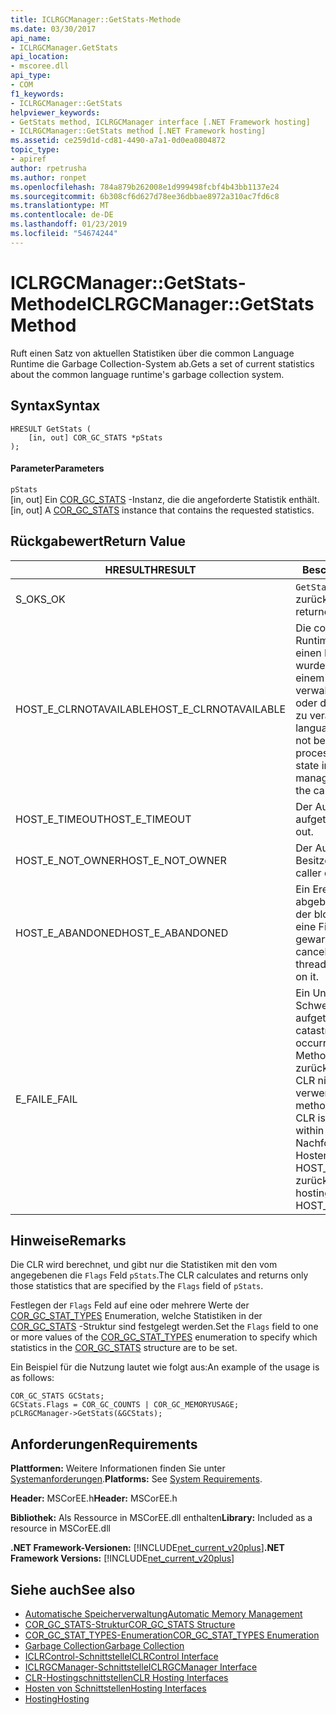```yaml
---
title: ICLRGCManager::GetStats-Methode
ms.date: 03/30/2017
api_name:
- ICLRGCManager.GetStats
api_location:
- mscoree.dll
api_type:
- COM
f1_keywords:
- ICLRGCManager::GetStats
helpviewer_keywords:
- GetStats method, ICLRGCManager interface [.NET Framework hosting]
- ICLRGCManager::GetStats method [.NET Framework hosting]
ms.assetid: ce259d1d-cd81-4490-a7a1-0d0ea0804872
topic_type:
- apiref
author: rpetrusha
ms.author: ronpet
ms.openlocfilehash: 784a879b262008e1d999498fcbf4b43bb1137e24
ms.sourcegitcommit: 6b308cf6d627d78ee36dbbae8972a310ac7fd6c8
ms.translationtype: MT
ms.contentlocale: de-DE
ms.lasthandoff: 01/23/2019
ms.locfileid: "54674244"
---
```

# <a name="iclrgcmanagergetstats-method"></a><span data-ttu-id="52cce-102">ICLRGCManager::GetStats-Methode</span><span class="sxs-lookup"><span data-stu-id="52cce-102">ICLRGCManager::GetStats Method</span></span>
<span data-ttu-id="52cce-103">Ruft einen Satz von aktuellen Statistiken über die common Language Runtime die Garbage Collection-System ab.</span><span class="sxs-lookup"><span data-stu-id="52cce-103">Gets a set of current statistics about the common language runtime's garbage collection system.</span></span>  
  
## <a name="syntax"></a><span data-ttu-id="52cce-104">Syntax</span><span class="sxs-lookup"><span data-stu-id="52cce-104">Syntax</span></span>  
  
```  
HRESULT GetStats (  
    [in, out] COR_GC_STATS *pStats  
);  
```  
  
#### <a name="parameters"></a><span data-ttu-id="52cce-105">Parameter</span><span class="sxs-lookup"><span data-stu-id="52cce-105">Parameters</span></span>  
 `pStats`  
 <span data-ttu-id="52cce-106">[in, out] Ein [COR_GC_STATS](../../../../docs/framework/unmanaged-api/hosting/cor-gc-stats-structure.md) -Instanz, die die angeforderte Statistik enthält.</span><span class="sxs-lookup"><span data-stu-id="52cce-106">[in, out] A [COR_GC_STATS](../../../../docs/framework/unmanaged-api/hosting/cor-gc-stats-structure.md) instance that contains the requested statistics.</span></span>  
  
## <a name="return-value"></a><span data-ttu-id="52cce-107">Rückgabewert</span><span class="sxs-lookup"><span data-stu-id="52cce-107">Return Value</span></span>  
  
|<span data-ttu-id="52cce-108">HRESULT</span><span class="sxs-lookup"><span data-stu-id="52cce-108">HRESULT</span></span>|<span data-ttu-id="52cce-109">Beschreibung</span><span class="sxs-lookup"><span data-stu-id="52cce-109">Description</span></span>|  
|-------------|-----------------|  
|<span data-ttu-id="52cce-110">S_OK</span><span class="sxs-lookup"><span data-stu-id="52cce-110">S_OK</span></span>|<span data-ttu-id="52cce-111">`GetStats` wurde erfolgreich zurückgegeben.</span><span class="sxs-lookup"><span data-stu-id="52cce-111">`GetStats` returned successfully.</span></span>|  
|<span data-ttu-id="52cce-112">HOST_E_CLRNOTAVAILABLE</span><span class="sxs-lookup"><span data-stu-id="52cce-112">HOST_E_CLRNOTAVAILABLE</span></span>|<span data-ttu-id="52cce-113">Die common Language Runtime (CLR) wurde nicht in einen Prozess geladen wurde, oder die CLR ist in einem Zustand, in dem nicht verwalteten Code ausführen oder den Aufruf erfolgreich zu verarbeiten.</span><span class="sxs-lookup"><span data-stu-id="52cce-113">The common language runtime (CLR) has not been loaded into a process, or the CLR is in a state in which it cannot run managed code or process the call successfully.</span></span>|  
|<span data-ttu-id="52cce-114">HOST_E_TIMEOUT</span><span class="sxs-lookup"><span data-stu-id="52cce-114">HOST_E_TIMEOUT</span></span>|<span data-ttu-id="52cce-115">Der Aufruf ist ein Timeout aufgetreten.</span><span class="sxs-lookup"><span data-stu-id="52cce-115">The call timed out.</span></span>|  
|<span data-ttu-id="52cce-116">HOST_E_NOT_OWNER</span><span class="sxs-lookup"><span data-stu-id="52cce-116">HOST_E_NOT_OWNER</span></span>|<span data-ttu-id="52cce-117">Der Aufrufer ist nicht Besitzer der Sperre.</span><span class="sxs-lookup"><span data-stu-id="52cce-117">The caller does not own the lock.</span></span>|  
|<span data-ttu-id="52cce-118">HOST_E_ABANDONED</span><span class="sxs-lookup"><span data-stu-id="52cce-118">HOST_E_ABANDONED</span></span>|<span data-ttu-id="52cce-119">Ein Ereignis wurde abgebrochen, während sich der blockierte Thread oder eine Fiber darauf gewartet.</span><span class="sxs-lookup"><span data-stu-id="52cce-119">An event was canceled while a blocked thread or fiber was waiting on it.</span></span>|  
|<span data-ttu-id="52cce-120">E_FAIL</span><span class="sxs-lookup"><span data-stu-id="52cce-120">E_FAIL</span></span>|<span data-ttu-id="52cce-121">Ein Unbekannter Schwerwiegender Fehler ist aufgetreten.</span><span class="sxs-lookup"><span data-stu-id="52cce-121">An unknown catastrophic failure occurred.</span></span> <span data-ttu-id="52cce-122">Wenn eine Methode E_FAIL zurückgegeben hat, ist die CLR nicht mehr im Prozess verwendet werden.</span><span class="sxs-lookup"><span data-stu-id="52cce-122">After a method returns E_FAIL, the CLR is no longer usable within the process.</span></span> <span data-ttu-id="52cce-123">Nachfolgende Aufrufe zum Hosten der Methoden HOST_E_CLRNOTAVAILABLE zurück.</span><span class="sxs-lookup"><span data-stu-id="52cce-123">Subsequent calls to hosting methods return HOST_E_CLRNOTAVAILABLE.</span></span>|  
  
## <a name="remarks"></a><span data-ttu-id="52cce-124">Hinweise</span><span class="sxs-lookup"><span data-stu-id="52cce-124">Remarks</span></span>  
 <span data-ttu-id="52cce-125">Die CLR wird berechnet, und gibt nur die Statistiken mit den vom angegebenen die `Flags` Feld `pStats`.</span><span class="sxs-lookup"><span data-stu-id="52cce-125">The CLR calculates and returns only those statistics that are specified by the `Flags` field of `pStats`.</span></span>  
  
 <span data-ttu-id="52cce-126">Festlegen der `Flags` Feld auf eine oder mehrere Werte der [COR_GC_STAT_TYPES](../../../../docs/framework/unmanaged-api/hosting/cor-gc-stat-types-enumeration.md) Enumeration, welche Statistiken in der [COR_GC_STATS](../../../../docs/framework/unmanaged-api/hosting/cor-gc-stats-structure.md) -Struktur sind festgelegt werden.</span><span class="sxs-lookup"><span data-stu-id="52cce-126">Set the `Flags` field to one or more values of the [COR_GC_STAT_TYPES](../../../../docs/framework/unmanaged-api/hosting/cor-gc-stat-types-enumeration.md) enumeration to specify which statistics in the [COR_GC_STATS](../../../../docs/framework/unmanaged-api/hosting/cor-gc-stats-structure.md) structure are to be set.</span></span>  
  
 <span data-ttu-id="52cce-127">Ein Beispiel für die Nutzung lautet wie folgt aus:</span><span class="sxs-lookup"><span data-stu-id="52cce-127">An example of the usage is as follows:</span></span>  
  
```  
COR_GC_STATS GCStats;  
GCStats.Flags = COR_GC_COUNTS | COR_GC_MEMORYUSAGE;  
pCLRGCManager->GetStats(&GCStats);  
```  
  
## <a name="requirements"></a><span data-ttu-id="52cce-128">Anforderungen</span><span class="sxs-lookup"><span data-stu-id="52cce-128">Requirements</span></span>  
 <span data-ttu-id="52cce-129">**Plattformen:** Weitere Informationen finden Sie unter [Systemanforderungen](../../../../docs/framework/get-started/system-requirements.md).</span><span class="sxs-lookup"><span data-stu-id="52cce-129">**Platforms:** See [System Requirements](../../../../docs/framework/get-started/system-requirements.md).</span></span>  
  
 <span data-ttu-id="52cce-130">**Header:** MSCorEE.h</span><span class="sxs-lookup"><span data-stu-id="52cce-130">**Header:** MSCorEE.h</span></span>  
  
 <span data-ttu-id="52cce-131">**Bibliothek:** Als Ressource in MSCorEE.dll enthalten</span><span class="sxs-lookup"><span data-stu-id="52cce-131">**Library:** Included as a resource in MSCorEE.dll</span></span>  
  
 <span data-ttu-id="52cce-132">**.NET Framework-Versionen:** [!INCLUDE[net_current_v20plus](../../../../includes/net-current-v20plus-md.md)]</span><span class="sxs-lookup"><span data-stu-id="52cce-132">**.NET Framework Versions:** [!INCLUDE[net_current_v20plus](../../../../includes/net-current-v20plus-md.md)]</span></span>  
  
## <a name="see-also"></a><span data-ttu-id="52cce-133">Siehe auch</span><span class="sxs-lookup"><span data-stu-id="52cce-133">See also</span></span>
- [<span data-ttu-id="52cce-134">Automatische Speicherverwaltung</span><span class="sxs-lookup"><span data-stu-id="52cce-134">Automatic Memory Management</span></span>](../../../../docs/standard/automatic-memory-management.md)
- [<span data-ttu-id="52cce-135">COR_GC_STATS-Struktur</span><span class="sxs-lookup"><span data-stu-id="52cce-135">COR_GC_STATS Structure</span></span>](../../../../docs/framework/unmanaged-api/hosting/cor-gc-stats-structure.md)
- [<span data-ttu-id="52cce-136">COR_GC_STAT_TYPES-Enumeration</span><span class="sxs-lookup"><span data-stu-id="52cce-136">COR_GC_STAT_TYPES Enumeration</span></span>](../../../../docs/framework/unmanaged-api/hosting/cor-gc-stat-types-enumeration.md)
- [<span data-ttu-id="52cce-137">Garbage Collection</span><span class="sxs-lookup"><span data-stu-id="52cce-137">Garbage Collection</span></span>](../../../../docs/standard/garbage-collection/index.md)
- [<span data-ttu-id="52cce-138">ICLRControl-Schnittstelle</span><span class="sxs-lookup"><span data-stu-id="52cce-138">ICLRControl Interface</span></span>](../../../../docs/framework/unmanaged-api/hosting/iclrcontrol-interface.md)
- [<span data-ttu-id="52cce-139">ICLRGCManager-Schnittstelle</span><span class="sxs-lookup"><span data-stu-id="52cce-139">ICLRGCManager Interface</span></span>](../../../../docs/framework/unmanaged-api/hosting/iclrgcmanager-interface.md)
- [<span data-ttu-id="52cce-140">CLR-Hostingschnittstellen</span><span class="sxs-lookup"><span data-stu-id="52cce-140">CLR Hosting Interfaces</span></span>](../../../../docs/framework/unmanaged-api/hosting/clr-hosting-interfaces.md)
- [<span data-ttu-id="52cce-141">Hosten von Schnittstellen</span><span class="sxs-lookup"><span data-stu-id="52cce-141">Hosting Interfaces</span></span>](../../../../docs/framework/unmanaged-api/hosting/hosting-interfaces.md)
- [<span data-ttu-id="52cce-142">Hosting</span><span class="sxs-lookup"><span data-stu-id="52cce-142">Hosting</span></span>](../../../../docs/framework/unmanaged-api/hosting/index.md)
